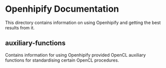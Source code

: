 # Openhipify Documentation

This directory contains information on using Openhipify and getting the best results from it.

## auxiliary-functions

Contains information for using Openhipify provided OpenCL auxiliary functions for standardising
certain OpenCL procedures.
